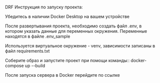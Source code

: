 DRF
Инструкция по запуску проекта:

Убедитесь в наличии Docker Desktop на вашем устройстве

После развертывания проекта, необходимо создать файл .env, в котором указать данные для переменных окружения. Переменные находятся в файле .env_sample

Используется виртуальное окружение - venv, зависимости записаны в файл requirements.txt

Соберите образ и запустите проект при помощи команды:: docker-compose up --build

После запуска сервера в Docker перейдите по ссылке
